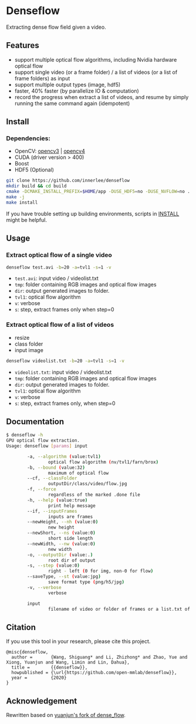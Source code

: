 # Denseflow

Extracting dense flow field given a video.

## Features

- support multiple optical flow algorithms, including Nvidia hardware optical flow
- support single video (or a frame folder) / a list of videos (or a list of frame folders) as input
- support multiple output types (image, hdf5)
- faster, 40% faster (by parallelize IO & computation)
- record the progress when extract a list of videos, and resume by simply running the same command again (idempotent)

## Install

### Dependencies:

- OpenCV:
[opencv3](https://www.learnopencv.com/install-opencv3-on-ubuntu/) |
[opencv4](https://www.learnopencv.com/install-opencv-4-on-ubuntu-16-04/)
- CUDA (driver version > 400)
- Boost
- HDF5 (Optional)

```bash
git clone https://github.com/innerlee/denseflow
mkdir build && cd build
cmake -DCMAKE_INSTALL_PREFIX=$HOME/app -DUSE_HDF5=no -DUSE_NVFLOW=no ..
make -j
make install
```

If you have trouble setting up building environments, scripts in [INSTALL](INSTALL.md) might be helpful.

## Usage

### Extract optical flow of a single video

```bash
denseflow test.avi -b=20 -a=tvl1 -s=1 -v
```

- `test.avi`: input video / videolist.txt
- `tmp`: folder containing RGB images and optical flow images
- `dir`: output generated images to folder.
- `tvl1`: optical flow algorithm
- `v`: verbose
- `s`: step, extract frames only when step=0

### Extract optical flow of a list of videos

* resize
* class folder
* input image

```bash
denseflow videolist.txt -b=20 -a=tvl1 -s=1 -v
```

- `videolist.txt`: input video / videolist.txt
- `tmp`: folder containing RGB images and optical flow images
- `dir`: output generated images to folder.
- `tvl1`: optical flow algorithm
- `v`: verbose
- `s`: step, extract frames only, when step=0

## Documentation

```bash
$ denseflow -h
GPU optical flow extraction.
Usage: denseflow [params] input

        -a, --algorithm (value:tvl1)
                optical flow algorithm (nv/tvl1/farn/brox)
        -b, --bound (value:32)
                maximum of optical flow
        --cf, --classFolder
                outputDir/class/video/flow.jpg
        -f, --force
                regardless of the marked .done file
        -h, --help (value:true)
                print help message
        --if, --inputFrames
                inputs are frames
        --newHeight, --nh (value:0)
                new height
        --newShort, --ns (value:0)
                short side length
        --newWidth, --nw (value:0)
                new width
        -o, --outputDir (value:.)
                root dir of output
        -s, --step (value:0)
                right - left (0 for img, non-0 for flow)
        --saveType, --st (value:jpg)
                save format type (png/h5/jpg)
        -v, --verbose
                verbose

        input
                filename of video or folder of frames or a list.txt of those
```

## Citation

If you use this tool in your research, please cite this project.

```
@misc{denseflow,
  author =       {Wang, Shiguang* and Li, Zhizhong* and Zhao, Yue and Xiong, Yuanjun and Wang, Limin and Lin, Dahua},
  title =        {{denseflow}},
  howpublished = {\url{https://github.com/open-mmlab/denseflow}},
  year =         {2020}
}
```

## Acknowledgement

Rewritten based on [yuanjun's fork of dense_flow](https://github.com/yjxiong/dense_flow).
